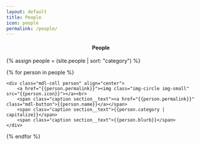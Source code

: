 ```yaml
---
layout: default
title: People
icon: people
permalink: /people/
---
```

<h4 align="center">People</h4>
{% assign people = (site.people | sort: "category") %}
<div class="content-grid mdl-grid">
    <div class="mdl-layout-spacer"></div>

  {% for person in people %}
    
    <div class="mdl-cell person" align="center">
        <a href="{{person.permalink}}"><img class="img-circle img-small" src="{{person.icon}}"></a><br>
        <span class="caption section__text"><a href="{{person.permalink}}" class="mdl-button">{{person.name}}</a></span>
        <span class="caption section__text">{{person.category | capitalize}}</span>
        <span class="caption section__text">{{person.blurb}}</span>
    </div>
  {% endfor %}
     <div class="mdl-layout-spacer"></div>

</div>
